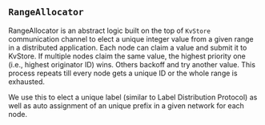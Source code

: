 `RangeAllocator`
-------------

RangeAllocator is an abstract logic built on the top of `KvStore` communication
channel to elect a unique integer value from a given range in a distributed application. 
Each node can claim a value and submit it to KvStore. 
If multiple nodes claim the same value, the highest priority one (i.e., highest originator ID) wins. 
Others backoff and try another value. This process repeats till every node gets a unique ID or the whole range is exhausted.

We use this to elect a unique label (similar to Label Distribution Protocol) as well as auto assignment of an unique prefix in a given network for each node.
